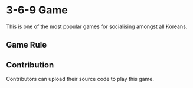 3-6-9 Game
==========
This is one of the most popular games for socialising amongst all Koreans.

Game Rule
---------

Contribution
------------
Contributors can upload their source code to play this game.

